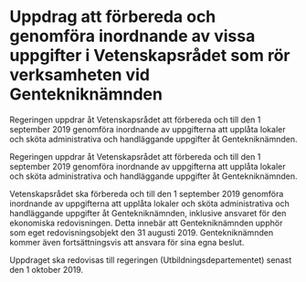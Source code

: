 # Uppdrag att förbereda och genomföra inordnande av vissa uppgifter i Vetenskapsrådet som rör verksamheten vid Gentekniknämnden

Regeringen uppdrar åt Vetenskapsrådet att förbereda och till den 1 september 2019 genomföra inordnande av uppgifterna att upplåta lokaler och sköta administrativa och handläggande uppgifter åt Gentekniknämnden.

Regeringen uppdrar åt Vetenskapsrådet att förbereda och till den 1 september 2019 genomföra inordnande av uppgifterna att upplåta lokaler och sköta administrativa och handläggande uppgifter åt Gentekniknämnden.

Vetenskapsrådet ska förbereda och till den 1 september 2019 genomföra inordnande av uppgifterna att upplåta lokaler och sköta administrativa och handläggande uppgifter åt Gentekniknämnden, inklusive ansvaret för den ekonomiska redovisningen. Detta innebär att Gentekniknämnden upphör som eget redovisningsobjekt den 31 augusti 2019. Gentekniknämnden kommer även fortsättningsvis att ansvara för sina egna beslut.

Uppdraget ska redovisas till regeringen (Utbildningsdepartementet) senast den 1 oktober 2019.

